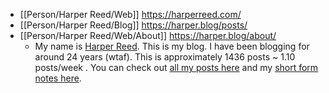 - [[Person/Harper Reed/Web]] https://harperreed.com/
- [[Person/Harper Reed/Blog]] https://harper.blog/posts/
- [[Person/Harper Reed/Web/About]] https://harper.blog/about/
	- My name is [Harper Reed](mailto:harper@modest.com). This is my blog. I have been blogging for around 24 years (wtaf). This is approximately 1436 posts ~ 1.10 posts/week . You can check out [all my posts here](https://harper.blog/posts) and my [short form notes here](https://harper.blog/notes/).